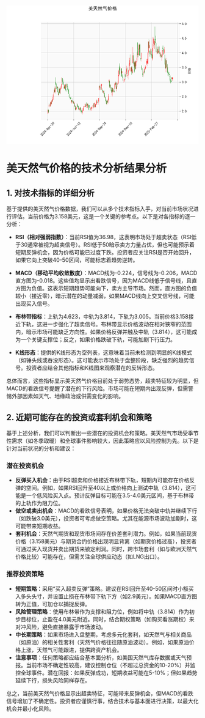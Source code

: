 ![图](CFD.png)

# 美天然气价格的技术分析结果分析

## 1. 对技术指标的详细分析
基于提供的美天然气价格数据，我们可以从多个技术指标入手，对当前市场状况进行评估。当前价格为3.158美元，这是一个关键的参考点。以下是对各指标的逐一分析：

- **RSI（相对强弱指数）**：当前RSI值为36.98，这表明市场处于超卖状态（RSI低于30通常被视为超卖信号）。RSI低于50暗示卖方力量占优，但也可能预示着短期反弹机会，因为价格可能已过度下跌。投资者应关注RSI是否开始回升，如果它向上突破40-50区间，可能标志着趋势逆转。

- **MACD（移动平均收敛散度）**：MACD线为-0.224，信号线为-0.206，MACD直方图为-0.018。这些值均显示出看跌信号，因为MACD线低于信号线，且直方图为负值。这表示短期趋势可能向下，卖方主导市场。然而，直方图的负值较小（接近零），暗示潜在的动量减弱，如果MACD线向上交叉信号线，可能出现买入信号。

- **布林带指标**：上轨为4.623，中轨为3.814，下轨为3.005。当前价格3.158接近下轨，这进一步强化了超卖信号。布林带显示价格波动在相对狭窄的范围内，暗示市场可能缺乏方向性。如果价格反弹并触及中轨（3.814），这可能成为一个关键支撑位；反之，如果价格跌破下轨，可能加剧下行压力。

- **K线形态**：提供的K线形态为空列表，这意味着当前未检测到明显的K线模式（如锤头线或吞没形态）。这可能表示市场处于盘整阶段，缺乏强烈的趋势信号。投资者应结合其他指标和K线图来观察潜在的反转形态。

总体而言，这些指标显示美天然气价格目前处于弱势态势，超卖特征较为明显，但MACD的看跌信号提醒了潜在的下行风险。市场可能在短期内出现反弹，但需警惕外部因素如天气、地缘政治或供需变化的影响。

## 2. 近期可能存在的投资或套利机会和策略
基于上述分析，我们可以判断出一些潜在的投资机会和策略。美天然气市场受季节性需求（如冬季取暖）和全球事件影响较大，因此策略应以风险控制为先。以下是针对当前状况的分析和建议：

### 潜在投资机会
- **反弹买入机会**：由于RSI超卖和价格接近布林带下轨，短期内可能存在价格反弹的空间。例如，如果RSI回升至40以上或价格向上测试中轨（3.814），这可能是一个低风险买入点。预计反弹目标可能在3.5-4.0美元区间，基于布林带的上轨作为阻力位。
- **做空或卖出机会**：MACD的看跌信号表明，如果价格无法突破中轨并继续下行（如跌破3.0美元），投资者可考虑做空策略。尤其在能源市场波动加剧时，这可能带来短期收益。
- **套利机会**：天然气期货和现货市场间存在价差套利潜力。例如，如果当前现货价格（3.158美元）与期货合约价格出现明显背离（如期货价格过高），投资者可通过买入现货并卖出期货来锁定利润。同时，跨市场套利（如与欧洲天然气价格比较）可能存在，但需关注全球供应动态（如LNG出口）。

### 推荐投资策略
- **短期策略**：采用“买入超卖反弹”策略。建议在RSI回升至40-50区间时小额买入多头头寸，并设置止损在布林带下轨下方（如2.9美元）。如果MACD直方图转为正值，可加仓以捕捉反弹。
- **风险管理策略**：使用布林带作为支撑和阻力位，例如将中轨（3.814）作为初步目标位，止盈在4.0美元附近。同时，结合期权策略（如购买看涨期权）来对冲风险，避免直接暴露于市场波动。
- **中长期策略**：如果市场进入盘整期，考虑多元化套利，如天然气与相关商品（如原油）的相关性套利（天然气价格往往随原油波动）。例如，如果原油价格上涨，天然气可能跟进，提供跨资产机会。
- **注意事项**：任何策略都应结合基本面分析，如美国天然气库存数据或天气预报。当前市场不确定性较高，建议控制仓位（不超过总资金的10-20%）并监控全球事件。潜在回报：如果反弹成功，短期收益可能在5-10%；但如果趋势延续下行，损失风险同样存在。

总之，当前美天然气价格显示出超卖特征，可能带来反弹机会，但MACD的看跌信号增加了不确定性。投资者应谨慎行事，结合技术与基本面进行决策，以最大化机会并最小化风险。